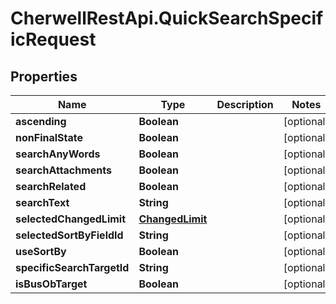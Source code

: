 # CherwellRestApi.QuickSearchSpecificRequest

## Properties
Name | Type | Description | Notes
------------ | ------------- | ------------- | -------------
**ascending** | **Boolean** |  | [optional] 
**nonFinalState** | **Boolean** |  | [optional] 
**searchAnyWords** | **Boolean** |  | [optional] 
**searchAttachments** | **Boolean** |  | [optional] 
**searchRelated** | **Boolean** |  | [optional] 
**searchText** | **String** |  | [optional] 
**selectedChangedLimit** | [**ChangedLimit**](ChangedLimit.md) |  | [optional] 
**selectedSortByFieldId** | **String** |  | [optional] 
**useSortBy** | **Boolean** |  | [optional] 
**specificSearchTargetId** | **String** |  | [optional] 
**isBusObTarget** | **Boolean** |  | [optional] 


